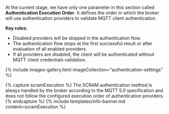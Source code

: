 At the current stage, we have only one parameter in this section called **Authentication Execution Order**.
It defines the order in which the broker will use authentication providers to validate MQTT client authentication.

**Key rules:**
 
 - Disabled providers will be skipped in the authentication flow.
 - The authentication flow stops at the first successful result or after evaluation of all enabled providers.
 - If all providers are disabled, the client will be authenticated without MQTT client credentials validation.

{% include images-gallery.html imageCollection="authentication-settings" %}

{% capture scramExecution %}
The SCRAM authentication method is always handled by the broker according to the MQTT 5.0 specification and does not follow the configured execution order of authentication providers.
{% endcapture %}
{% include templates/info-banner.md content=scramExecution %}
